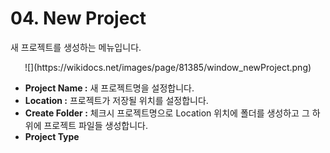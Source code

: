 # 04. New Project

새 프로젝트를 생성하는 메뉴입니다.

<center>
![](https://wikidocs.net/images/page/81385/window_newProject.png)
</center>

* **Project Name :** 새 프로젝트명을 설정합니다.  
* **Location :** 프로젝트가 저장될 위치를 설정합니다.  
* **Create Folder :** 체크시 프로젝트명으로 Location 위치에 폴더를 생성하고 그 하위에 프로젝트 파일들 생성합니다. 
* **Project Type** 
